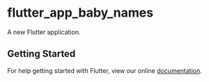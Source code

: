 # flutter_app_baby_names

A new Flutter application.

## Getting Started

For help getting started with Flutter, view our online
[documentation](https://flutter.io/).
